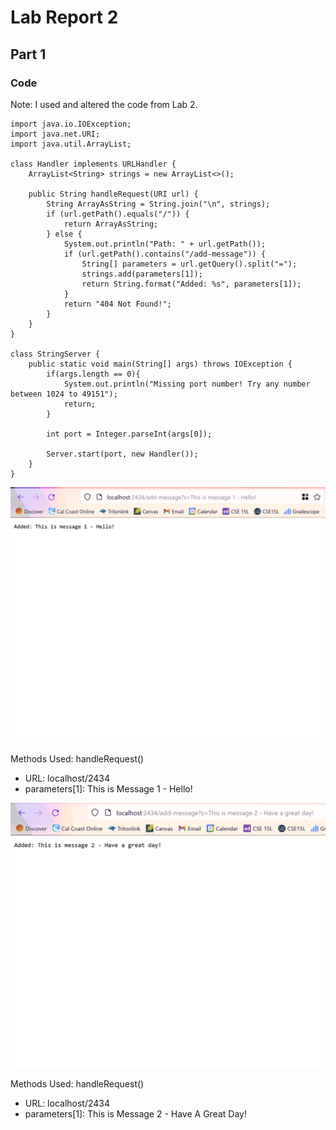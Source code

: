 # Lab Report 2
## Part 1

### Code
Note: I used and altered the code from Lab 2.
```
import java.io.IOException;
import java.net.URI;
import java.util.ArrayList;

class Handler implements URLHandler {
    ArrayList<String> strings = new ArrayList<>();

    public String handleRequest(URI url) {
        String ArrayAsString = String.join("\n", strings);
        if (url.getPath().equals("/")) {
            return ArrayAsString;
        } else {
            System.out.println("Path: " + url.getPath());
            if (url.getPath().contains("/add-message")) {
                String[] parameters = url.getQuery().split("=");
                strings.add(parameters[1]);
                return String.format("Added: %s", parameters[1]);
            }
            return "404 Not Found!";
        }
    }
}

class StringServer {
    public static void main(String[] args) throws IOException {
        if(args.length == 0){
            System.out.println("Missing port number! Try any number between 1024 to 49151");
            return;
        }

        int port = Integer.parseInt(args[0]);

        Server.start(port, new Handler());
    }
}

```
![Image](2.1.1.jpg)

Methods Used: handleRequest()
* URL: localhost/2434
* parameters[1]: This is Message 1 - Hello!

![Image](2.1.2.jpg)

Methods Used: handleRequest()
* URL: localhost/2434
* parameters[1]: This is Message 2 - Have A Great Day!
